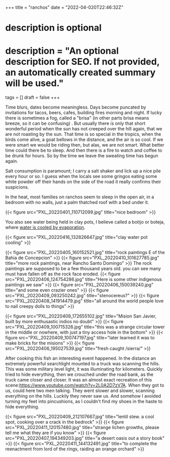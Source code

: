 +++
title = "ranchos" 
date = "2022-04-020T22:46:32Z"

#
# description is optional
#
# description = "An optional description for SEO. If not provided, an automatically created summary will be used."

tags = []
draft = false
+++

Time blurs, dates become meaningless. Days become puncated by invitations for tacos, beers, cafes, building fires morning and night. If lucky there is sometimes a fog, called a "brisa" (in other parts brisa means breeze, so it can be confusing) . But usually there is only that short wonderful period when the sun has not creeped over the hill again, that we are not roasting by the sun. That time is so special in the tropics, when the birds come alive, a goat bellows in the distance, and the air is so cool. If we were smart we would be riding then, but alas, we are not smart. What better time could there be to sleep. And then there is a fire to watch and coffee to be drunk for hours. So by the time we leave the sweating time has begun again.

Salt consumption is paramount; I carry a salt shaker and lick up a nice pile every hour or so. I guess when the locals see some gringos eating some white powder off their hands on the side of the road it really confirms their suspicions.

In the heat, most families on ranchos seem to sleep in the open air, in a bedroom with no walls, just a palm thatched roof with a bed under it.

{{< figure src="PXL_20220401_110712099.jpg" title="nice bedroom" >}}

You also see water being held in clay pots, I believe called a botijo or boteja, where [water is cooled by evaporation](https://es.wikipedia.org/wiki/Botijo#F%C3%ADsica,_qu%C3%ADmica_y_matem%C3%A1tica_del_botijo). 

{{< figure src="PXL_20220416_132826647.jpg" title="clay water pot cooling" >}}

{{< figure src="PXL_20220405_160152521.jpg" title="rock paintings E of the Bahia de Concepcion" >}}
{{< figure src="PXL_20220410_101627785.jpg" title="more rock paintings, near Rancho Santo Domingo" >}}
The rock paintings are supposed to be a few thousand years old. you can see many must have fallen off as the rock face eroded.
{{< figure src="PXL_20220406_124754286.jpg" title="Here is some other indigenous paintings we saw" >}}
{{< figure src="PXL_20220406_150039240.jpg" title="and some even crazier ones" >}}
{{< figure src="PXL_20220409_093250242.jpg" title="stenocereus?" >}}
{{< figure src="PXL_20220408_141914479.jpg" title="all around the world people love to nail creepy dolls to things" >}}

{{< figure src="PXL_20220409_172655102.jpg" title="Mision San Javier, built by more enthusastic indios no doubt" >}}
{{< figure src="PXL_20220409_100715326.jpg" title="this was a strange circular tower in the middle or nowhere, with just a tiny access hole in the bottom" >}}
{{< figure src="PXL_20220409_100747197.jpg" title="later learned it was to make bricks for the misions" >}}
{{< figure src="PXL_20220406_195027539.jpg" title="fresh caught /sierra/" >}}

After cooking this fish an interesting event happened. In the distance an extremely powerful searchlight mounted to a truck was scanning the hills. This was some military level light, it was illuminating for kilometers. Quickly tried to hide everything, then we crouched under the road bank, as the truck came closer and closer. It was an almost exact recreation of this scene:https://www.youtube.com/watch?v=2L0A2D7zV7A. When they got to us, could here two men talking. They went slower and slower, scanning everything on the hills. Luckily they never saw us. And somehow I avoided turning my feet into pincushions, as I couldn't find my shoes in the haste to hide everything.

{{< figure src="PXL_20220409_212107667.jpg" title="lentil stew. a cool spot, cooking over a crack in the bedrock" >}}
{{< figure src="PXL_20220411_120157480.jpg" title="strange lichen growths, please tell me what they are if you know" >}}
{{< figure src="PXL_20220407_194349203.jpg" title="a desert oasis out a story book" >}}
{{< figure src="PXL_20220411_144132491.jpg" title="to complete the reenactment from lord of the rings, raiding an orange orchard" >}}
